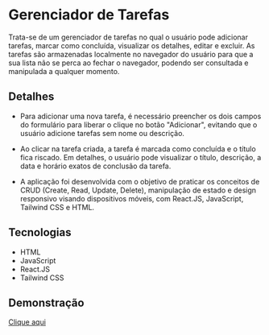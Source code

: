 # Gerenciador de Tarefas    

Trata-se de um gerenciador de tarefas no qual o usuário pode adicionar tarefas, marcar como concluída, visualizar os detalhes, editar e excluir. As tarefas são armazenadas localmente no navegador do usuário para que a sua lista não se perca ao fechar o navegador, podendo ser consultada e manipulada a qualquer momento. 

## Detalhes

- Para adicionar uma nova tarefa, é necessário preencher os dois campos do formulário para liberar o clique no botão "Adicionar", evitando que o usuário adicione tarefas sem nome ou descrição.

- Ao clicar na tarefa criada, a tarefa é marcada como concluída e o título fica riscado. Em detalhes, o usuário pode visualizar o título, descrição, a data e horário exatos de conclusão da tarefa.

- A aplicação foi desenvolvida com o objetivo de praticar os conceitos de CRUD (Create, Read, Update, Delete), manipulação de estado e design responsivo visando dispositivos móveis, com React.JS, JavaScript, Tailwind CSS e HTML.

## Tecnologias

- HTML
- JavaScript
- React.JS 
- Tailwind CSS

## Demonstração

[Clique aqui]("./src/assets/TaskManager.gif")